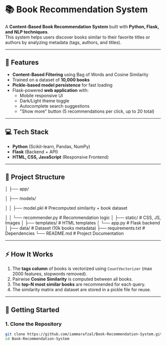 # 📚 Book Recommendation System  

A **Content-Based Book Recommendation System** built with **Python, Flask, and NLP techniques**.  
This system helps users discover books similar to their favorite titles or authors by analyzing metadata (tags, authors, and titles).  

---

## 🔎 Features
- **Content-Based Filtering** using Bag of Words and Cosine Similarity  
- Trained on a dataset of **10,000 books**  
- **Pickle-based model persistence** for fast loading  
- Flask-powered **web application** with:  
  - Mobile responsive UI  
  - Dark/Light theme toggle  
  - Autocomplete search suggestions  
  - "Show more" button (5 recommendations per click, up to 20 total)  

---

## 💻 Tech Stack
- **Python** (Scikit-learn, Pandas, NumPy)  
- **Flask** (Backend + API)  
- **HTML, CSS, JavaScript** (Responsive Frontend)  

---

## 📂 Project Structure
│
├── app/

│ ├── models/

│ │ ├── model.pkl # Precomputed similarity + book dataset

│ │ └── recommender.py # Recommendation logic
│ ├── static/ # CSS, JS, Images
│ ├── templates/ # HTML templates
│ └── app.py # Flask backend
│
├── data/ # Dataset (10k books metadata)
├── requirements.txt # Dependencies
└── README.md # Project Documentation


---

## ⚡ How It Works
1. The **tags column** of books is vectorized using `CountVectorizer` (max 2000 features, stopwords removed).  
2. Pairwise **Cosine Similarity** is computed between all books.  
3. The **top-N most similar books** are recommended for each query.  
4. The similarity matrix and dataset are stored in a pickle file for reuse.  

---

## 🚀 Getting Started

### 1. Clone the Repository
```bash
git clone https://github.com/iammarafzal/Book-Recommendation-System.git
cd Book-Recommendation-System

